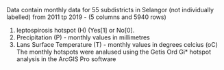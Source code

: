 Data contain monthly data for 55 subdistricts in Selangor (not individually labelled) from 2011 tp 2019 - (5 columns and 5940 rows)
1. leptospirosis hotspot (H) (Yes[1] or No[0].
2. Precipitation (P) - monthly values in millimetres
3. Lans Surface Temperature (T) - monthly values in degrees celcius (oC)
The monthly hotspots were analused using the Getis Ord Gi* hotspot analysis in the ArcGIS Pro software
